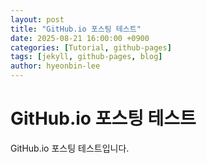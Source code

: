 ```yaml
---
layout: post
title: "GitHub.io 포스팅 테스트"
date: 2025-08-21 16:00:00 +0900
categories: [Tutorial, github-pages]
tags: [jekyll, github-pages, blog]
author: hyeonbin-lee
---
```


# GitHub.io 포스팅 테스트

GitHub.io 포스팅 테스트입니다.